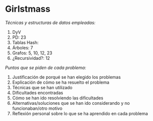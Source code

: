 # Girlstmass

*Técnicas y estructuras de datos empleadas:*
1) DyV
2) PD: 23
3) Tablas Hash:
4) Árboles: 7
5) Grafos: 5, 10, 12, 23
6) ¿Recursividad?: 12
   
*Puntos que se piden de cada problema:*
1) Justificación de porqué se han elegido los problemas
2) Explicación de cómo se ha resuelto el problema
3) Técnicas que se han utilizado
4) Dificultades encontradas
5) Cómo se han ido resolviendo las dificultades
6) Alternativas/soluciones que se han ido considerando y no funcionaban/otro motivo
7) Reflexión personal sobre lo que se ha aprendido en cada problema
